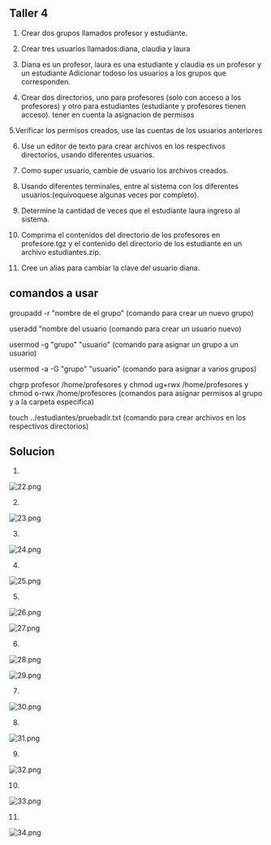 ## Taller 4

1. Crear dos grupos llamados profesor y estudiante.

2. Crear tres usuarios llamados:diana, claudia y laura

3. Diana es un profesor, laura es una estudiante y claudia es un profesor y un estudiante
Adicionar todoso los usuarios a los grupos que corresponden.

4. Crear dos directorios, uno para profesores (solo con acceso a los profesores) y otro para estudiantes (estudiante y profesores tienen acceso). tener en cuenta la asignacion de permisos

5.Verificar los permisos creados, use las cuentas de los usuarios anteriores

6. Use un editor de texto para crear archivos en los respectivos directorios, usando diferentes usuarios.

7. Como super usuario, cambie de usuario los archivos creados.

8. Usando diferentes terminales, entre al sistema con los diferentes usuarios:(equivoquese algunas veces por completo).

9. Determine la cantidad de veces que el estudiante laura ingreso al sistema.

10. Comprima el contenidos del directorio de los profesores en profesore.tgz y el contenido del directorio de los estudiante en un archivo estudiantes.zip. 

11. Cree un alias para cambiar la clave del usuario diana. 

## comandos a usar

groupadd -r  "nombre de el grupo" (comando para crear un nuevo grupo)

useradd "nombre del usuario (comando para crear un usuario nuevo)

usermod -g "grupo" "usuario" (comando para asignar un grupo a un usuario)

usermod -a -G "grupo" "usuario" (comando para asignar a varios grupos)

chgrp profesor /home/profesores y chmod ug+rwx /home/profesores y chmod o-rwx /home/profesores (comandos para asignar permisos al grupo y a la carpeta especifica)

touch ../estudiantes/pruebadir.txt (comando para crear archivos en los respectivos directorios)

## Solucion

1.

<img src="/img/22.png" title="22.png" name="22.png"/><br>

2.

<img src="/img/23.png" title="23.png" name="23.png"/><br>

3.

<img src="/img/24.png" title="24.png" name="24.png"/><br>

4.

<img src="/img/25.png" title="25.png" name="25.png"/><br>

5.

<img src="/img/26.png" title="26.png" name="26.png"/><br>

<img src="/img/27.png" title="27.png" name="27.png"/><br>

6.

<img src="/img/28.png" title="28.png" name="28.png"/><br>

<img src="/img/29.png" title="29.png" name="29.png"/><br>

7.

<img src="/img/30.png" title="30.png" name="30.png"/><br>

8.

<img src="/img/31.png" title="31.png" name="31.png"/><br>

9.

<img src="/img/32.png" title="32.png" name="32.png"/><br>

10.

<img src="/img/33.png" title="33.png" name="33.png"/><br>

11.

<img src="/img/34.png" title="34.png" name="34.png"/><br>

